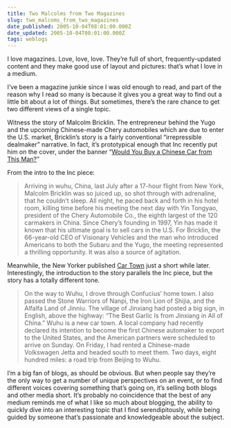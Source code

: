 ```yaml
---
title: Two Malcolms from Two Magazines
slug: two_malcoms_from_two_magazines
date_published: 2005-10-04T08:01:00.000Z
date_updated: 2005-10-04T08:01:00.000Z
tags: weblogs
---
```


I love magazines. Love, love, love. They’re full of short, frequently-updated content and they make good use of layout and pictures: that’s what I love in a medium.

I’ve been a magazine junkie since I was old enough to read, and part of the reason why I read so many is because it gives you a great way to find out a little bit about a lot of things. But sometimes, there’s the rare chance to get two different views of a single topic.

Witness the story of Malcolm Bricklin. The entrepreneur behind the Yugo and the upcoming Chinese-made Chery automobiles which are due to enter the U.S. market, Bricklin’s story is a fairly conventional “irrepressible dealmaker” narrative. In fact, it’s prototypical enough that Inc recently put him on the cover, under the banner “[Would You Buy a Chinese Car from This Man?](http://www.inc.com/magazine/20050701/disruptor-bricklin.html)”

From the intro to the Inc piece:

> Arriving in wuhu, China, last July after a 17-hour flight from New York, Malcolm Bricklin was so juiced up, so shot through with adrenaline, that he couldn’t sleep. All night, he paced back and forth in his hotel room, killing time before his meeting the next day with Yin Tongyao, president of the Chery Automobile Co., the eighth largest of the 120 carmakers in China. Since Chery’s founding in 1997, Yin has made it known that his ultimate goal is to sell cars in the U.S. For Bricklin, the 66-year-old CEO of Visionary Vehicles and the man who introduced Americans to both the Subaru and the Yugo, the meeting represented a thrilling opportunity. It was also a source of agitation.

Meanwhile, the New Yorker published [Car Town](http://www.newyorker.com/fact/content/articles/050926fa_fact2) just a short while later. Interestingly, the introduction to the story parallels the Inc piece, but the story has a totally different tone.

> On the way to Wuhu, I drove through Confucius’ home town. I also passed the Stone Warriors of Nanpi, the Iron Lion of Shijia, and the Alfalfa Land of Jinniu. The village of Jinxiang had posted a big sign, in English, above the highway: “The Best Garlic Is from Jinxiang in All of China.” Wuhu is a new car town. A local company had recently declared its intention to become the first Chinese automaker to export to the United States, and the American partners were scheduled to arrive on Sunday. On Friday, I had rented a Chinese-made Volkswagen Jetta and headed south to meet them. Two days, eight hundred miles: a road trip from Beijing to Wuhu.

I’m a big fan of blogs, as should be obvious. But when people say they’re the only way to get a number of unique perspectives on an event, or to find different voices covering something that’s going on, it’s selling both blogs and other media short. It’s probably no coincidence that the best of any medium reminds me of what I like so much about blogging, the ability to quickly dive into an interesting topic that I find serendipitously, while being guided by someone that’s passionate and knowledgeable about the subject.
